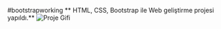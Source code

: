 ﻿#bootstrapworking 
** HTML, CSS, Bootstrap ile Web geliştirme projesi yapıldı.**
![Proje Gifi](https://github.com/Kadirtur/bootstrapworking/blob/main/readme.gif)
